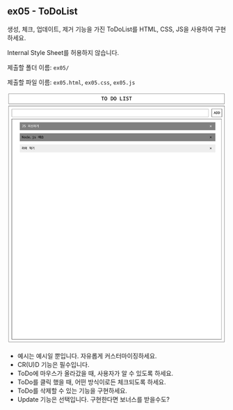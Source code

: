 ## ex05 - ToDoList

생성, 체크, 업데이트, 제거 기능을 가진 ToDoList를 HTML, CSS, JS을 사용하여 구현하세요.

Internal Style Sheet를 허용하지 않습니다.

제출할 폴더 이름: `ex05/`

제출할 파일 이름: `ex05.html`, `ex05.css`, `ex05.js`

![ex05](./ex05.png)

- 예시는 예시일 뿐입니다. 자유롭게 커스터마이징하세요.
- CR(U)D 기능은 필수입니다.
- ToDo에 마우스가 올라갔을 때, 사용자가 알 수 있도록 하세요.
- ToDo를 클릭 했을 때, 어떤 방식이로든 체크되도록 하세요.
- ToDo를 삭제할 수 있는 기능을 구현하세요.
- Update 기능은 선택입니다. 구현한다면 보너스를 받을수도?
